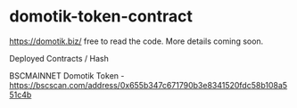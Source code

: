 # domotik-token-contract
https://domotik.biz/ free to read the code. More details coming soon.

Deployed Contracts / Hash

BSCMAINNET
Domotik Token - https://bscscan.com/address/0x655b347c671790b3e8341520fdc58b108a551c4b
